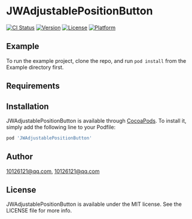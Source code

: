 # JWAdjustablePositionButton

[![CI Status](https://img.shields.io/travis/10126121@qq.com/JWAdjustablePositionButton.svg?style=flat)](https://travis-ci.org/10126121@qq.com/JWAdjustablePositionButton)
[![Version](https://img.shields.io/cocoapods/v/JWAdjustablePositionButton.svg?style=flat)](https://cocoapods.org/pods/JWAdjustablePositionButton)
[![License](https://img.shields.io/cocoapods/l/JWAdjustablePositionButton.svg?style=flat)](https://cocoapods.org/pods/JWAdjustablePositionButton)
[![Platform](https://img.shields.io/cocoapods/p/JWAdjustablePositionButton.svg?style=flat)](https://cocoapods.org/pods/JWAdjustablePositionButton)

## Example

To run the example project, clone the repo, and run `pod install` from the Example directory first.

## Requirements

## Installation

JWAdjustablePositionButton is available through [CocoaPods](https://cocoapods.org). To install
it, simply add the following line to your Podfile:

```ruby
pod 'JWAdjustablePositionButton'
```

## Author

10126121@qq.com, 10126121@qq.com

## License

JWAdjustablePositionButton is available under the MIT license. See the LICENSE file for more info.
